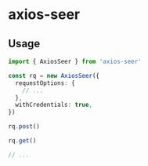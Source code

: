 # axios-seer

## Usage

```ts
import { AxiosSeer } from 'axios-seer'

const rq = new AxiosSeer({
  requestOptions: {
    // ...
  },
  withCredentials: true,
})

rq.post()

rq.get()

// ...
```
